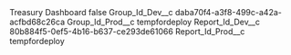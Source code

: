 <?xml version="1.0" encoding="UTF-8"?>
<CustomMetadata xmlns="http://soap.sforce.com/2006/04/metadata" xmlns:xsi="http://www.w3.org/2001/XMLSchema-instance" xmlns:xsd="http://www.w3.org/2001/XMLSchema">
    <label>Treasury Dashboard</label>
    <protected>false</protected>
    <values>
        <field>Group_Id_Dev__c</field>
        <value xsi:type="xsd:string">daba70f4-a3f8-499c-a42a-acfbd68c26ca</value>
    </values>
    <values>
        <field>Group_Id_Prod__c</field>
        <value xsi:type="xsd:string">tempfordeploy</value>
    </values>
    <values>
        <field>Report_Id_Dev__c</field>
        <value xsi:type="xsd:string">80b884f5-0ef5-4b16-b637-ce293de61066</value>
    </values>
    <values>
        <field>Report_Id_Prod__c</field>
        <value xsi:type="xsd:string">tempfordeploy</value>
    </values>
</CustomMetadata>
